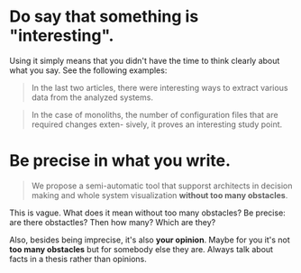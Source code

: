 
Do say that something is "interesting". 
===
Using it simply means that you didn't have the time to think clearly about what you say. 
See the following examples: 

  > In the last two articles, there were interesting ways to extract various data from the analyzed systems.

  > In the case of monoliths, the number of configuration files that are required changes exten- sively, it proves an interesting study point. 


Be precise in what you write.
====

  > We propose a semi-automatic tool that supporst architects in decision making and whole system visualization **without too many obstacles**.

This is vague. What does it mean without too many obstacles? Be precise: are there obstactles? Then how many? Which are they? 

Also, besides being imprecise, it's also **your opinion**. Maybe for you it's not **too many obstacles** but for somebody else they are. Always talk about facts in a thesis rather than opinions.



